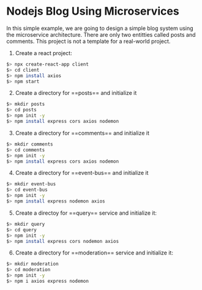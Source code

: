 # Nodejs Blog Using Microservices
In this simple example, we are going to design a simple blog system using the microservice architecture. There are only two entitties called posts and comments. This project is not a template for a real-world project.

1. Create a react project:
```bash 
$> npx create-react-app client
$> cd client
$> npm install axios
$> npm start
```

2. Create a directory for ==posts== and initialize it
```bash
$> mkdir posts
$> cd posts
$> npm init -y
$> npm install express cors axios nodemon
```

3. Create a directory for ==comments== and initialize it
```bash
$> mkdir comments
$> cd comments
$> npm init -y
$> npm install express cors axios nodemon
```

4. Create a directory for ==event-bus== and initialize it
```bash
$> mkdir event-bus
$> cd event-bus
$> npm init -y
$> npm install express nodemon axios
```

5. Create a directoy for ==query== service and initialize it:
```bash
$> mkdir query
$> cd query
$> npm init -y
$> npm install express cors nodemon axios
```

6. Create a directory for ==moderation== service and initialize it:
```bash
$> mkdir moderation
$> cd moderation
$> npm init -y
$> npm i axios express nodemon
```